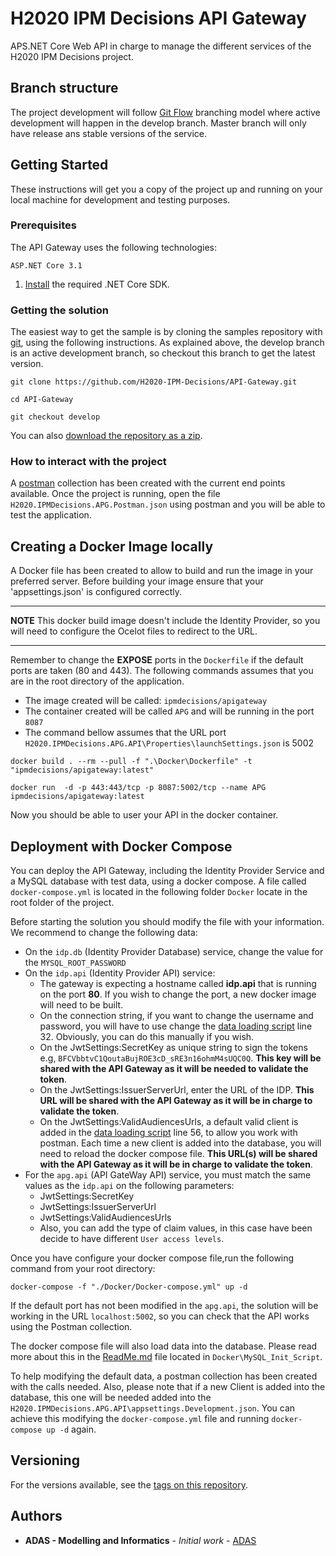 # H2020 IPM Decisions API Gateway

APS.NET Core Web API in charge to manage the different services of the H2020 IPM Decisions project.

## Branch structure

The project development will follow [Git Flow](https://nvie.com/posts/a-successful-git-branching-model/) branching model where active development will happen in the develop branch. Master branch will only have release ans stable versions of the service.

## Getting Started

These instructions will get you a copy of the project up and running on your local machine for development and testing purposes. 

### Prerequisites

The API Gateway uses the following technologies:

```
ASP.NET Core 3.1
```
1. [Install](https://dotnet.microsoft.com/download/dotnet-core/3.1) the required .NET Core SDK.

### Getting the solution

The easiest way to get the sample is by cloning the samples repository with [git](https://git-scm.com/downloads), using the following instructions. As explained above, the develop branch is an active development branch, so checkout this branch to get the latest version.

```console
git clone https://github.com/H2020-IPM-Decisions/API-Gateway.git

cd API-Gateway

git checkout develop
```

You can also [download the repository as a zip](https://github.com/H2020-IPM-Decisions/API-Gateway/archive/master.zip).

### How to interact with the project

A [postman](https://www.getpostman.com/) collection has been created with the current end points available. 
Once the project is running, open the file `H2020.IPMDecisions.APG.Postman.json` using postman and you will be able to test the application.

## Creating a Docker Image locally

A Docker file has been created to allow to build and run the image in your preferred server. Before building your image ensure that your 'appsettings.json' is configured correctly.

***
**NOTE**
This docker build image doesn't include the Identity Provider, so you will need to configure the Ocelot files to redirect to the URL.
***

Remember to change the **EXPOSE** ports in the `Dockerfile` if the default ports are taken (80 and 443).
The following commands assumes that you are in the root directory of the application.
* The image created will be called: `ipmdecisions/apigateway`
* The container created will be called `APG` and will be running in the port `8087`
* The command bellow assumes that the URL port `H2020.IPMDecisions.APG.API\Properties\launchSettings.json` is 5002
```Console
docker build . --rm --pull -f ".\Docker\Dockerfile" -t "ipmdecisions/apigateway:latest"

docker run  -d -p 443:443/tcp -p 8087:5002/tcp --name APG ipmdecisions/apigateway:latest 
```
Now you should be able to user your API in the docker container.

## Deployment with Docker Compose

You can deploy the API Gateway, including the Identity Provider Service and a MySQL database with test data, using a docker compose.
A file called `docker-compose.yml` is located in the following folder `Docker` locate in the root folder of the project.

Before starting the solution you should modify the file with your information. We recommend to change the following data:
* On the `idp.db` (Identity Provider Database) service, change the value for the `MYSQL_ROOT_PASSWORD`
* On the `idp.api` (Identity Provider API) service:
  - The gateway is expecting a hostname called **idp.api** that is running on the port **80**. If you wish to change the port, a new docker image will need to be built.
  - On the connection string, if you want to change the username and password, you will have to use change the [data loading script](MySQL_Init_Script/init.sql) line 32. Obviously, you can do this manually if you wish.
  - On the JwtSettings:SecretKey as unique string to sign the tokens e.g, `BFCVbbtvC1QoutaBujROE3cD_sRE3n16ohmM4sUQC0Q`. **This key will be shared with the API Gateway as it will be needed to validate the token**.
  - On the JwtSettings:IssuerServerUrl, enter the URL of the IDP. **This URL will be shared with the API Gateway as it will be in charge to validate the token**.
  - On the JwtSettings:ValidAudiencesUrls, a default valid client is added in the [data loading script](MySQL_Init_Script/init.sql) line 56, to allow you work with postman. Each time a new client is added into the database, you will need to reload the docker compose file. **This URL(s) will be shared with the API Gateway as it will be in charge to validate the token**.
* For the `apg.api` (API GateWay API) service, you must match the same values as the `idp.api` on the following parameters:
  * JwtSettings:SecretKey
  * JwtSettings:IssuerServerUrl
  * JwtSettings:ValidAudiencesUrls
  * Also, you can add the type of claim values, in this case have been decide to have different `User access levels`.

Once you have configure your docker compose file,run the following command from your root directory:

```console
docker-compose -f "./Docker/Docker-compose.yml" up -d
```

If the default port has not been modified in the `apg.api`, the solution will be working in the URL `localhost:5002`, so you can check that the API works using the Postman collection.

The docker compose file will also load data into the database. Please read more about this in the [ReadMe.md](H2020.IPMDecisions.APG.API\Docker\ReadMe.md) file located in `Docker\MySQL_Init_Script`.

To help modifying the default data, a postman collection has been created with the calls needed. Also, please note that if a new Client is added into the database, this one will be needed added into the `H2020.IPMDecisions.APG.API\appsettings.Development.json`. You can achieve this modifying the `docker-compose.yml` file and running `docker-compose up -d` again.

## Versioning

For the versions available, see the [tags on this repository](https://github.com/H2020-IPM-Decisions/API-Gateway/tags). 

## Authors

* **ADAS - Modelling and Informatics** - *Initial work* - [ADAS](https://www.adas.uk/)